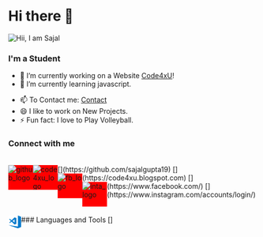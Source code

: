 # Hi there 👋

![Hii, I am Sajal](https://sajalgupta19.github.io/sajalgupta19/icon/h.jpg)



### I'm a Student
- 🔭 I’m currently working on a Website [Code4xU](http://code4xu.blogspot.com)!
- 🌱 I’m currently learning javascript.
<!-- - 🤔 
- 💬 --->
- 📫 To Contact me: <a href="mailto:contact.code4xu@gmail.com">Contact</a>
- 😄 I like to work on New Projects.
- ⚡ Fun fact: I love to Play Volleyball.

### Connect with me
</br>
[<img src="https://sajalgupta19.github.io/sajalgupta19/icon/git.png" alt="github_logo" height="50px" width="50px" style="background-color:red;" align="left" />](https://github.com/sajalgupta19)
[<img src="https://sajalgupta19.github.io/sajalgupta19/icon/aa.png" alt="code4xu_logo" height="50px" width="50px" style="background-color:red;" align="left" style="border-radius:20px;"/>](https://code4xu.blogspot.com)
[<img src="https://sajalgupta19.github.io/sajalgupta19/icon/fa.png" alt="fb_logo" height="50px" width="50px" style="background-color:red;" align="left" />](https://www.facebook.com/)
[<img src="https://sajalgupta19.github.io/sajalgupta19/icon/i.png" alt="inta_logo" height="50px" width="50px" style="background-color:red;" align="left" />](https://www.instagram.com/accounts/login/)
<br><br><br>
### Languages and Tools
[<img align="left" alt="visual stdio" width="26px" src="https://raw.githubusercontent.com/github/explore/80688e429a7d4ef2fca1e82350fe8e3517d3494/topics/visual-studio-code/visual-studio-code.png" />]

